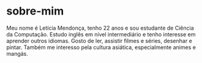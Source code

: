 # sobre-mim
Meu nome é Letícia Mendonça, tenho 22 anos e sou estudante de Ciência da Computação. Estudo inglês em nível intermediário e tenho interesse em aprender outros idiomas. Gosto de ler, assistir filmes e séries, desenhar e pintar. Também me interesso pela cultura asiática, especialmente animes e mangás.
